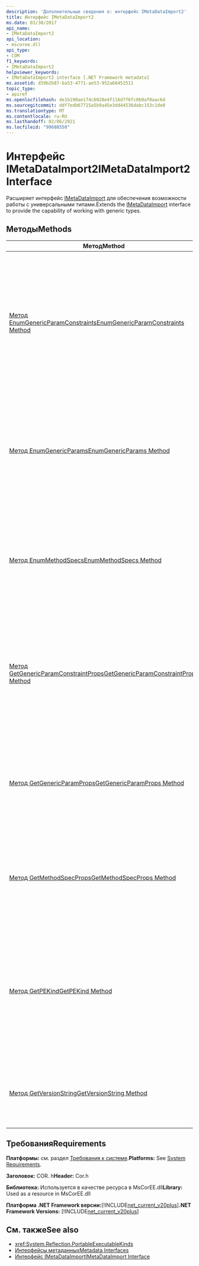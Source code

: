 ```yaml
---
description: 'Дополнительные сведения о: интерфейс IMetaDataImport2'
title: Интерфейс IMetaDataImport2
ms.date: 03/30/2017
api_name:
- IMetaDataImport2
api_location:
- mscoree.dll
api_type:
- COM
f1_keywords:
- IMetaDataImport2
helpviewer_keywords:
- IMetaDataImport2 interface [.NET Framework metadata]
ms.assetid: d39b2b87-ba53-4771-ae53-952a68452511
topic_type:
- apiref
ms.openlocfilehash: de1b190ae174c6028e4f116d7f6fc0b9af0aac6d
ms.sourcegitcommit: ddf7edb67715a5b9a45e3dd44536dabc153c1de0
ms.translationtype: MT
ms.contentlocale: ru-RU
ms.lasthandoff: 02/06/2021
ms.locfileid: "99688550"
---
```

# <a name="imetadataimport2-interface"></a><span data-ttu-id="f10ca-103">Интерфейс IMetaDataImport2</span><span class="sxs-lookup"><span data-stu-id="f10ca-103">IMetaDataImport2 Interface</span></span>

<span data-ttu-id="f10ca-104">Расширяет интерфейс [IMetaDataImport](imetadataimport-interface.md) для обеспечения возможности работы с универсальными типами.</span><span class="sxs-lookup"><span data-stu-id="f10ca-104">Extends the [IMetaDataImport](imetadataimport-interface.md) interface to provide the capability of working with generic types.</span></span>  
  
## <a name="methods"></a><span data-ttu-id="f10ca-105">Методы</span><span class="sxs-lookup"><span data-stu-id="f10ca-105">Methods</span></span>  
  
|<span data-ttu-id="f10ca-106">Метод</span><span class="sxs-lookup"><span data-stu-id="f10ca-106">Method</span></span>|<span data-ttu-id="f10ca-107">Описание</span><span class="sxs-lookup"><span data-stu-id="f10ca-107">Description</span></span>|  
|------------|-----------------|  
|[<span data-ttu-id="f10ca-108">Метод EnumGenericParamConstraints</span><span class="sxs-lookup"><span data-stu-id="f10ca-108">EnumGenericParamConstraints Method</span></span>](imetadataimport2-enumgenericparamconstraints-method.md)|<span data-ttu-id="f10ca-109">Возвращает перечислитель для массива ограничений универсальных параметров, связанных с универсальным параметром, представленным указанным токеном.</span><span class="sxs-lookup"><span data-stu-id="f10ca-109">Gets an enumerator for an array of generic parameter constraints associated with the generic parameter represented by the specified token.</span></span>|  
|[<span data-ttu-id="f10ca-110">Метод EnumGenericParams</span><span class="sxs-lookup"><span data-stu-id="f10ca-110">EnumGenericParams Method</span></span>](imetadataimport2-enumgenericparams-method.md)|<span data-ttu-id="f10ca-111">Возвращает перечислитель для массива маркеров универсальных параметров, связанных с указанным маркером TypeDef или MethodDef.</span><span class="sxs-lookup"><span data-stu-id="f10ca-111">Gets an enumerator for an array of generic parameter tokens associated with the specified TypeDef or MethodDef token.</span></span>|  
|[<span data-ttu-id="f10ca-112">Метод EnumMethodSpecs</span><span class="sxs-lookup"><span data-stu-id="f10ca-112">EnumMethodSpecs Method</span></span>](imetadataimport2-enummethodspecs-method.md)|<span data-ttu-id="f10ca-113">Возвращает перечислитель для массива токенов MethodSpec, связанных с указанным токеном MethodDef или MemberRef.</span><span class="sxs-lookup"><span data-stu-id="f10ca-113">Gets an enumerator for an array of MethodSpec tokens associated with the specified MethodDef or MemberRef token.</span></span>|  
|[<span data-ttu-id="f10ca-114">Метод GetGenericParamConstraintProps</span><span class="sxs-lookup"><span data-stu-id="f10ca-114">GetGenericParamConstraintProps Method</span></span>](imetadataimport2-getgenericparamconstraintprops-method.md)|<span data-ttu-id="f10ca-115">Возвращает метаданные, связанные с ограничением универсального параметра, представленного указанным маркером ограничения.</span><span class="sxs-lookup"><span data-stu-id="f10ca-115">Gets the metadata associated with the generic parameter constraint represented by the specified constraint token.</span></span>|  
|[<span data-ttu-id="f10ca-116">Метод GetGenericParamProps</span><span class="sxs-lookup"><span data-stu-id="f10ca-116">GetGenericParamProps Method</span></span>](imetadataimport2-getgenericparamprops-method.md)|<span data-ttu-id="f10ca-117">Возвращает метаданные, связанные с универсальным параметром, представленным указанным токеном.</span><span class="sxs-lookup"><span data-stu-id="f10ca-117">Gets the metadata associated with the generic parameter represented by the specified token.</span></span>|  
|[<span data-ttu-id="f10ca-118">Метод GetMethodSpecProps</span><span class="sxs-lookup"><span data-stu-id="f10ca-118">GetMethodSpecProps Method</span></span>](imetadataimport2-getmethodspecprops-method.md)|<span data-ttu-id="f10ca-119">Возвращает сигнатуру метаданных метода, на который ссылается указанный токен MethodSpec.</span><span class="sxs-lookup"><span data-stu-id="f10ca-119">Gets the metadata signature of the method referenced by the specified MethodSpec token.</span></span>|  
|[<span data-ttu-id="f10ca-120">Метод GetPEKind</span><span class="sxs-lookup"><span data-stu-id="f10ca-120">GetPEKind Method</span></span>](imetadataimport2-getpekind-method.md)|<span data-ttu-id="f10ca-121">Возвращает значение, определяющее природу кода в переносимом исполняемом (PE) файле (обычно это DLL или EXE-файл), определенный в текущей области метаданных.</span><span class="sxs-lookup"><span data-stu-id="f10ca-121">Gets a value identifying the nature of the code in a portable executable (PE) file, typically a DLL or EXE file, defined in the current metadata scope</span></span>|  
|[<span data-ttu-id="f10ca-122">Метод GetVersionString</span><span class="sxs-lookup"><span data-stu-id="f10ca-122">GetVersionString Method</span></span>](imetadataimport2-getversionstring-method.md)|<span data-ttu-id="f10ca-123">Возвращает номер версии среды выполнения, которая использовалась для построения сборки.</span><span class="sxs-lookup"><span data-stu-id="f10ca-123">Gets the version number of the runtime that was used to build the assembly.</span></span>|  
  
## <a name="requirements"></a><span data-ttu-id="f10ca-124">Требования</span><span class="sxs-lookup"><span data-stu-id="f10ca-124">Requirements</span></span>  

 <span data-ttu-id="f10ca-125">**Платформы:** см. раздел [Требования к системе](../../get-started/system-requirements.md).</span><span class="sxs-lookup"><span data-stu-id="f10ca-125">**Platforms:** See [System Requirements](../../get-started/system-requirements.md).</span></span>  
  
 <span data-ttu-id="f10ca-126">**Заголовок:** COR. h</span><span class="sxs-lookup"><span data-stu-id="f10ca-126">**Header:** Cor.h</span></span>  
  
 <span data-ttu-id="f10ca-127">**Библиотека:** Используется в качестве ресурса в MsCorEE.dll</span><span class="sxs-lookup"><span data-stu-id="f10ca-127">**Library:** Used as a resource in MsCorEE.dll</span></span>  
  
 <span data-ttu-id="f10ca-128">**Платформа .NET Framework версии:**[!INCLUDE[net_current_v20plus](../../../../includes/net-current-v20plus-md.md)]</span><span class="sxs-lookup"><span data-stu-id="f10ca-128">**.NET Framework Versions:** [!INCLUDE[net_current_v20plus](../../../../includes/net-current-v20plus-md.md)]</span></span>  
  
## <a name="see-also"></a><span data-ttu-id="f10ca-129">См. также</span><span class="sxs-lookup"><span data-stu-id="f10ca-129">See also</span></span>

- <xref:System.Reflection.PortableExecutableKinds>
- [<span data-ttu-id="f10ca-130">Интерфейсы метаданных</span><span class="sxs-lookup"><span data-stu-id="f10ca-130">Metadata Interfaces</span></span>](metadata-interfaces.md)
- [<span data-ttu-id="f10ca-131">Интерфейс IMetaDataImport</span><span class="sxs-lookup"><span data-stu-id="f10ca-131">IMetaDataImport Interface</span></span>](imetadataimport-interface.md)
